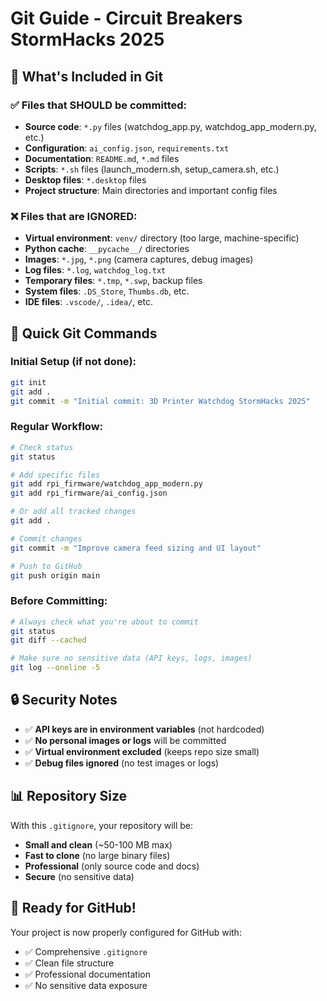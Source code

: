 # Git Guide - Circuit Breakers StormHacks 2025

## 📁 What's Included in Git

### ✅ **Files that SHOULD be committed:**
- **Source code**: `*.py` files (watchdog_app.py, watchdog_app_modern.py, etc.)
- **Configuration**: `ai_config.json`, `requirements.txt`
- **Documentation**: `README.md`, `*.md` files
- **Scripts**: `*.sh` files (launch_modern.sh, setup_camera.sh, etc.)
- **Desktop files**: `*.desktop` files
- **Project structure**: Main directories and important config files

### ❌ **Files that are IGNORED:**
- **Virtual environment**: `venv/` directory (too large, machine-specific)
- **Python cache**: `__pycache__/` directories
- **Images**: `*.jpg`, `*.png` (camera captures, debug images)
- **Log files**: `*.log`, `watchdog_log.txt`
- **Temporary files**: `*.tmp`, `*.swp`, backup files
- **System files**: `.DS_Store`, `Thumbs.db`, etc.
- **IDE files**: `.vscode/`, `.idea/`, etc.

## 🚀 **Quick Git Commands**

### Initial Setup (if not done):
```bash
git init
git add .
git commit -m "Initial commit: 3D Printer Watchdog StormHacks 2025"
```

### Regular Workflow:
```bash
# Check status
git status

# Add specific files
git add rpi_firmware/watchdog_app_modern.py
git add rpi_firmware/ai_config.json

# Or add all tracked changes
git add .

# Commit changes
git commit -m "Improve camera feed sizing and UI layout"

# Push to GitHub
git push origin main
```

### Before Committing:
```bash
# Always check what you're about to commit
git status
git diff --cached

# Make sure no sensitive data (API keys, logs, images)
git log --oneline -5
```

## 🔒 **Security Notes**

- ✅ **API keys are in environment variables** (not hardcoded)
- ✅ **No personal images or logs** will be committed
- ✅ **Virtual environment excluded** (keeps repo size small)
- ✅ **Debug files ignored** (no test images or logs)

## 📊 **Repository Size**

With this `.gitignore`, your repository will be:
- **Small and clean** (~50-100 MB max)
- **Fast to clone** (no large binary files)
- **Professional** (only source code and docs)
- **Secure** (no sensitive data)

## 🎯 **Ready for GitHub!**

Your project is now properly configured for GitHub with:
- ✅ Comprehensive `.gitignore`
- ✅ Clean file structure
- ✅ Professional documentation
- ✅ No sensitive data exposure
